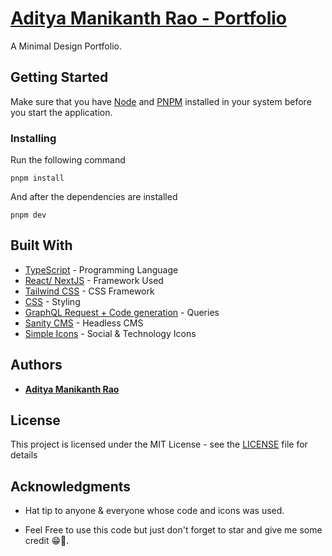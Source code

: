 # [Aditya Manikanth Rao - Portfolio](https://aditya2810.me)

A Minimal Design Portfolio.

## Getting Started

Make sure that you have [Node](https://nodejs.org) and [PNPM](https://pnpm.io) installed in your system before you start the application.

### Installing

Run the following command

```
pnpm install
```

And after the dependencies are installed

```
pnpm dev
```

## Built With

- [TypeScript](https://www.typescriptlang.org/) - Programming Language
- [React/ NextJS](https://nextjs.org/docs) - Framework Used
- [Tailwind CSS](https://tailwindcss.com/) - CSS Framework
- [CSS](https://developer.mozilla.org/en-US/docs/Web/CSS) - Styling
- [GraphQL Request + Code generation](https://www.apollographql.com/docs/) - Queries
- [Sanity CMS](https://www.sanity.io) - Headless CMS
- [Simple Icons](https://simpleicons.org/) - Social & Technology Icons

## Authors

- [**Aditya Manikanth Rao**](https://github.com/freak2810)

## License

This project is licensed under the MIT License - see the [LICENSE](LICENSE) file for details

## Acknowledgments

- Hat tip to anyone & everyone whose code and icons was used.

- Feel Free to use this code but just don't forget to star and give me some credit 😁🐣.
